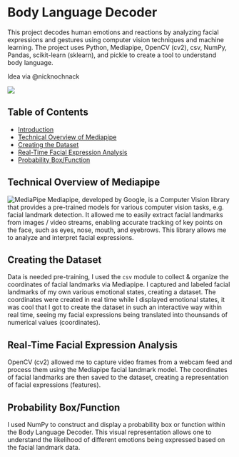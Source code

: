 # Body Language Decoder

This project decodes human emotions and reactions by analyzing facial expressions and gestures using computer vision techniques and machine learning. The project uses Python, Mediapipe, OpenCV (cv2), csv, NumPy, Pandas, scikit-learn (sklearn), and pickle to create a tool to understand body language.

Idea via @nicknochnack

![](https://github.com/AaTekle/Body-Language-Decoder/blob/main/gif/0816.gif)


## Table of Contents

- [Introduction](#introduction)
- [Technical Overview of Mediapipe](#technical-overview-of-mediapipe)
- [Creating the Dataset](#creating-the-dataset)
- [Real-Time Facial Expression Analysis](#real-time-facial-expression-analysis)
- [Probability Box/Function](#probability-boxfunction)

## Technical Overview of Mediapipe
![MediaPipe](https://editor.analyticsvidhya.com/uploads/53474logo_horizontal_color.png)
Mediapipe, developed by Google, is a Computer Vision library that provides a pre-trained models for various computer vision tasks, e.g. facial landmark detection. It allowed me to easily extract facial landmarks from images / video streams, enabling accurate tracking of key points on the face, such as eyes, nose, mouth, and eyebrows. This library allows me to analyze and interpret facial expressions.

## Creating the Dataset

Data is needed pre-training, I used the `csv` module to collect & organize the coordinates of facial landmarks via Mediapipe. I captured and labeled facial landmarks of my own various emotional states, creating a dataset. The coordinates were created in real time while I displayed emotional states, it was cool that I got to create the dataset in such an interactive way within real time, seeing my facial expressions being translated into thounsands of numerical values (coordinates).

## Real-Time Facial Expression Analysis

OpenCV (cv2) allowed me to capture video frames from a webcam feed and process them using the Mediapipe facial landmark model. The coordinates of facial landmarks are then saved to the dataset, creating a representation of facial expressions (features).

## Probability Box/Function

I used NumPy to construct and display a probability box or function within the Body Language Decoder. This visual representation allows one to understand the likelihood of different emotions being expressed based on the facial landmark data.

